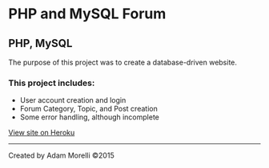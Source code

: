 # PHP and MySQL Forum
## PHP, MySQL
The purpose of this project was to create a database-driven website.
### This project includes: 
* User account creation and login
* Forum Category, Topic, and Post creation
* Some error handling, although incomplete

[View site on Heroku](https://php-forum.herokuapp.com/index.php)
___
Created by Adam Morelli ©2015